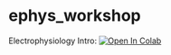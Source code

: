 # ephys_workshop

Electrophysiology Intro:  [![Open In Colab](https://colab.research.google.com/assets/colab-badge.svg)](https://colab.research.google.com/github/mwprestonjr/ephys_workshop/blob/main/notebooks/electrophysiology_intro.ipynb)